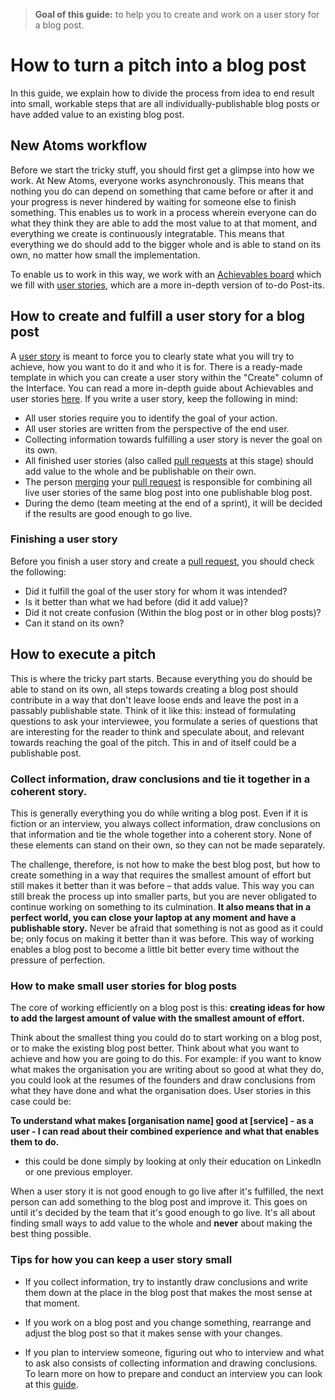 >**Goal of this guide:** to help you to create and work on a user story for a blog post.

# How to turn a pitch into a blog post

In this guide, we explain how to divide the process from idea to end result into small, workable steps that are all individually-publishable blog posts or have added value to an existing blog post.

## New Atoms workflow

Before we start the tricky stuff, you should first get a glimpse into how we work. At New Atoms, everyone works asynchronously. This means that nothing you do can depend on something that came before or after it and your progress is never hindered by waiting for someone else to finish something. This enables us to work in a process wherein everyone can do what they think they are able to add the most value to at that moment, and everything we create is continuously integratable. This means that everything we do should add to the bigger whole and is able to stand on its own, no matter how small the implementation.

To enable us to work in this way, we work with an [Achievables board](https://github.com/newatoms/guides/tree/ready/board-guide) which we fill with [user stories](../glossary/user-story.md), which are a more in-depth version of to-do Post-its.

## How to create and fulfill a user story for a blog post

A [user story](../glossary/user-story.md) is meant to force you to clearly state what you will try to achieve, how you want to do it and who it is for. There is a ready-made template in which you can create a user story within the "Create" column of the Interface. You can read a more in-depth guide about Achievables and user stories [here](https://github.com/newatoms/guides/tree/ready/board-guide).
If you write a user story, keep the following in mind:

* All user stories require you to identify the goal of your action.
* All user stories are written from the perspective of the end user.
* Collecting information towards fulfilling a user story is never the goal on its own.
* All finished user stories (also called [pull requests](https://github.com/newatoms/guides/tree/ready/github-guide#the-pull-request) at this stage) should add value to the whole and be publishable on their own.
* The person [merging](https://github.com/newatoms/guides/tree/ready/github-guide#discuss-and-merge) your [pull request](https://github.com/newatoms/guides/tree/ready/github-guide#the-pull-request) is responsible for combining all live user stories of the same blog post into one publishable blog post.
* During the demo (team meeting at the end of a sprint), it will be decided if the results are good enough to go live.

### Finishing a user story

Before you finish a user story and create a [pull request](https://github.com/newatoms/guides/tree/ready/github-guide#the-pull-request), you should check the following:

* Did it fulfill the goal of the user story for whom it was intended?
* Is it better than what we had before (did it add value)?
* Did it not create confusion (Within the blog post or in other blog posts)?
* Can it stand on its own?

## How to execute a pitch

This is where the tricky part starts. Because everything you do should be able to stand on its own, all steps towards creating a blog post should contribute in a way that don't leave loose ends and leave the post in a passably publishable state. Think of it like this: instead of formulating questions to ask your interviewee, you formulate a series of questions that are interesting for the reader to think and speculate about, and relevant towards reaching the goal of the pitch. This in and of itself could be a publishable post.

### Collect information, draw conclusions and tie it together in a coherent story.

This is generally everything you do while writing a blog post. Even if it is fiction or an interview, you always collect information, draw conclusions on that information and tie the whole together into a coherent story. None of these elements can stand on their own, so they can not be made separately.

The challenge, therefore, is not how to make the best blog post, but how to create something in a way that requires the smallest amount of effort but still makes it better than it was before –  that adds value. This way you can still break the process up into smaller parts, but you are never obligated to continue working on something to its culmination. **It also means that in a perfect world, you can close your laptop at any moment and have a publishable story.** Never be afraid that something is not as good as it could be; only focus on making it better than it was before. This way of working enables a blog post to become a little bit better every time without the pressure of perfection.

### How to make small user stories for blog posts

The core of working efficiently on a blog post is this: **creating ideas for how to add the largest amount of value with the smallest amount of effort.**

Think about the smallest thing you could do to start working on a blog post, or to make the existing blog post better. Think about what you want to achieve and how you are going to do this. For example: if you want to know what makes the organisation you are writing about so good at what they do, you could look at the resumes of the founders and draw conclusions from what they have done and what the organisation does. User stories in this case could be:

**To understand what makes [organisation name] good at [service] - as a user - I can read about their combined experience and what that enables them to do.**

* this could be done simply by looking at only their education on LinkedIn or one previous employer.

When a user story it is not good enough to go live after it's fulfilled, the next person can add something to the blog post and improve it. This goes on until it's decided by the team that it's good enough to go live. It's all about finding small ways to add value to the whole and **never** about making the best thing possible.

### Tips for how you can keep a user story small

* If you collect information, try to instantly draw conclusions and write them down at the place in the blog post that makes the most sense at that moment.

* If you work on a blog post and you change something, rearrange and adjust the blog post so that it makes sense with your changes.

* If you plan to interview someone, figuring out who to interview and what to ask also consists of collecting information and drawing conclusions. To learn more on how to prepare and conduct an interview you can look at this [guide](../interview-guide).
